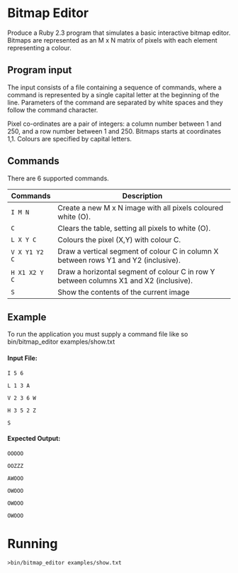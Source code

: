 # Bitmap Editor

Produce a Ruby 2.3 program that simulates a basic interactive bitmap editor. Bitmaps are represented as an M x N matrix of pixels with each element representing a colour.

## Program input
The input consists of a file containing a sequence of commands, where a command is represented by a single capital letter at the beginning of the line. Parameters of the command are separated by white spaces and they follow the command character.

Pixel co-ordinates are a pair of integers: a column number between 1 and 250, and a row number between 1 and 250. Bitmaps starts at coordinates 1,1. Colours are specified by capital letters.

## Commands
There are 6 supported commands.

|Commands|Description|
|--------|-----------|
|`I M N` |Create a new M x N image with all pixels coloured white (O).|
|`C` |Clears the table, setting all pixels to white (O).|
|`L X Y C` |Colours the pixel (X,Y) with colour C.|
|`V X Y1 Y2 C` |Draw a vertical segment of colour C in column X between rows Y1 and Y2 (inclusive).|
|`H X1 X2 Y C` |Draw a horizontal segment of colour C in row Y between columns X1 and X2 (inclusive).|
|`S` |Show the contents of the current image|


## Example
To run the application you must supply a command file like so bin/bitmap_editor examples/show.txt

#### Input File:

`I 5 6`

`L 1 3 A`

`V 2 3 6 W`

`H 3 5 2 Z`

`S`

#### Expected Output:

`OOOOO`

`OOZZZ`

`AWOOO`

`OWOOO`

`OWOOO`

`OWOOO`

# Running

`>bin/bitmap_editor examples/show.txt`

